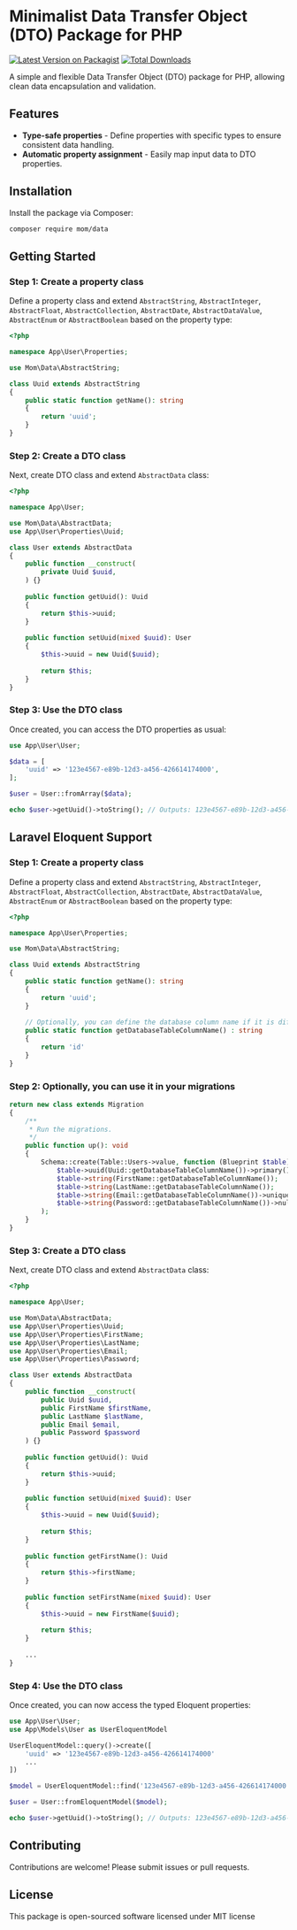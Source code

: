# Minimalist Data Transfer Object (DTO) Package for PHP

[![Latest Version on Packagist](https://img.shields.io/packagist/v/mom/data.svg?style=flat-square)](https://packagist.org/packages/mom/data)
[![Total Downloads](https://img.shields.io/packagist/dt/mom/data.svg?style=flat-square)](https://packagist.org/packages/mom/data)

A simple and flexible Data Transfer Object (DTO) package for PHP, allowing clean data encapsulation and validation.

## Features

- **Type-safe properties** - Define properties with specific types to ensure consistent data handling.
- **Automatic property assignment** - Easily map input data to DTO properties.

## Installation

Install the package via Composer:

```bash
composer require mom/data
```

## Getting Started

### Step 1: Create a property class

Define a property class and extend `AbstractString`, `AbstractInteger`, `AbstractFloat`, `AbstractCollection`, `AbstractDate`, `AbstractDataValue`, `AbstractEnum` or `AbstractBoolean` based on the property type:

```php
<?php

namespace App\User\Properties;

use Mom\Data\AbstractString;

class Uuid extends AbstractString
{
    public static function getName(): string
    {
        return 'uuid';
    }
}
```

### Step 2: Create a DTO class

Next, create DTO class and extend `AbstractData` class:

```php
<?php

namespace App\User;

use Mom\Data\AbstractData;
use App\User\Properties\Uuid;

class User extends AbstractData
{
    public function __construct(
        private Uuid $uuid,
    ) {}
    
    public function getUuid(): Uuid
    {
        return $this->uuid;
    }
    
    public function setUuid(mixed $uuid): User
    {
        $this->uuid = new Uuid($uuid);
        
        return $this;
    }
}
```

### Step 3: Use the DTO class

Once created, you can access the DTO properties as usual:

```php
use App\User\User;

$data = [
    'uuid' => '123e4567-e89b-12d3-a456-426614174000',
];

$user = User::fromArray($data);

echo $user->getUuid()->toString(); // Outputs: 123e4567-e89b-12d3-a456-426614174000
```

## Laravel Eloquent Support

### Step 1: Create a property class

Define a property class and extend `AbstractString`, `AbstractInteger`, `AbstractFloat`, `AbstractCollection`, `AbstractDate`, `AbstractDataValue`, `AbstractEnum` or `AbstractBoolean` based on the property type:

```php
<?php

namespace App\User\Properties;

use Mom\Data\AbstractString;

class Uuid extends AbstractString
{
    public static function getName(): string
    {
        return 'uuid';
    }
    
    // Optionally, you can define the database column name if it is different from the getName()
    public static function getDatabaseTableColumnName() : string
    {
        return 'id' 
    }
}
```

### Step 2: Optionally, you can use it in your migrations

```php
return new class extends Migration
{
    /**
     * Run the migrations.
     */
    public function up(): void
    {
        Schema::create(Table::Users->value, function (Blueprint $table): void {
            $table->uuid(Uuid::getDatabaseTableColumnName())->primary();
            $table->string(FirstName::getDatabaseTableColumnName());
            $table->string(LastName::getDatabaseTableColumnName());
            $table->string(Email::getDatabaseTableColumnName())->unique();
            $table->string(Password::getDatabaseTableColumnName())->nullable();
        );
    }
}
```

### Step 3: Create a DTO class

Next, create DTO class and extend `AbstractData` class:

```php
<?php

namespace App\User;

use Mom\Data\AbstractData;
use App\User\Properties\Uuid;
use App\User\Properties\FirstName;
use App\User\Properties\LastName;
use App\User\Properties\Email;
use App\User\Properties\Password;

class User extends AbstractData
{
    public function __construct(
        public Uuid $uuid,
        public FirstName $firstName,
        public LastName $lastName,
        public Email $email,
        public Password $password
    ) {}
    
    public function getUuid(): Uuid
    {
        return $this->uuid;
    }
    
    public function setUuid(mixed $uuid): User
    {
        $this->uuid = new Uuid($uuid);
        
        return $this;
    }
    
    public function getFirstName(): Uuid
    {
        return $this->firstName;
    }
    
    public function setFirstName(mixed $uuid): User
    {
        $this->uuid = new FirstName($uuid);
        
        return $this;
    }
    
    ...
}
```

### Step 4: Use the DTO class

Once created, you can now access the typed Eloquent properties:

```php
use App\User\User;
use App\Models\User as UserEloquentModel

UserEloquentModel::query()->create([
    'uuid' => '123e4567-e89b-12d3-a456-426614174000'
    ... 
])

$model = UserEloquentModel::find('123e4567-e89b-12d3-a456-426614174000'); 

$user = User::fromEloquentModel($model);

echo $user->getUuid()->toString(); // Outputs: 123e4567-e89b-12d3-a456-426614174000
```

## Contributing

Contributions are welcome! Please submit issues or pull requests.

## License

This package is open-sourced software licensed under MIT license